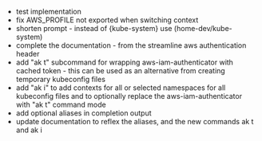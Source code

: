 - test implementation
- fix AWS_PROFILE not exported when switching context
- shorten prompt - instead of <home-dev> {kube-system} use (home-dev/kube-system)
- complete the documentation - from the streamline aws authentication header 
- add "ak t" subcommand for wrapping aws-iam-authenticator with cached token - this can be used as an alternative from creating temporary kubeconfig files
- add "ak i" to add contexts for all or selected namespaces for all kubeconfig files and to optionally replace the aws-iam-authenticator with "ak t" command mode
- add optional aliases in completion output
- update documentation to reflex the aliases, and the new commands ak t and ak i
